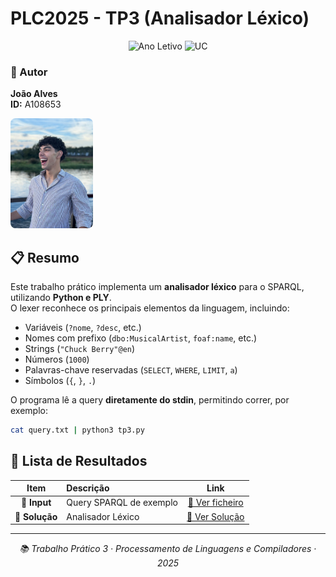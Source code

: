 # PLC2025 - TP3 (Analisador Léxico)

<div align="center">

![Ano Letivo](https://img.shields.io/badge/Ano%20Letivo-2025-green)
![UC](https://img.shields.io/badge/UC-PLC-orange)

</div>

### 👤 Autor

<div align="left">

**João Alves**  
**ID:** A108653

<img src="../me.jpg" width="132" height="176" alt="Foto de João Alves" style="border-radius: 8px;">

</div>

## 📋 Resumo

Este trabalho prático implementa um **analisador léxico** para o SPARQL, utilizando **Python e PLY**.  
O lexer reconhece os principais elementos da linguagem, incluindo:

- Variáveis (`?nome`, `?desc`, etc.)  
- Nomes com prefixo (`dbo:MusicalArtist`, `foaf:name`, etc.)  
- Strings (`"Chuck Berry"@en`)  
- Números (`1000`)  
- Palavras-chave reservadas (`SELECT`, `WHERE`, `LIMIT`, `a`)  
- Símbolos (`{`, `}`, `.`)  

O programa lê a query **diretamente do stdin**, permitindo correr, por exemplo:

```bash
cat query.txt | python3 tp3.py
```

## 📂 Lista de Resultados

| Item | Descrição | Link |
|:---:|:---|:---:|
| **📄 Input** | Query SPARQL de exemplo | [🔗 Ver ficheiro](./query.txt) |
| **📄 Solução** | Analisador Léxico | [🔗 Ver Solução](./tp3.py) |

---

<div align="center">

*📚 Trabalho Prático 3 · Processamento de Linguagens e Compiladores · 2025*

</div>